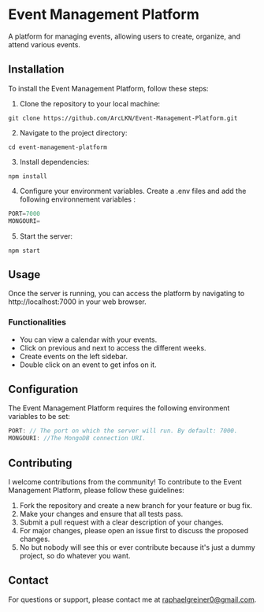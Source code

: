 # Event Management Platform
A platform for managing events, allowing users to create, organize, and attend various events.
## Installation
To install the Event Management Platform, follow these steps:

1. Clone the repository to your local machine:
```shell
git clone https://github.com/ArcLKN/Event-Management-Platform.git
```

2. Navigate to the project directory:
```shell
cd event-management-platform
```

3. Install dependencies:
```shell
npm install
```

4. Configure your environment variables. Create a .env files and add the following environnement variables :
```js
PORT=7000
MONGOURI=
```

5. Start the server:
```shell
npm start
```
## Usage
Once the server is running, you can access the platform by navigating to http://localhost:7000 in your web browser.

### Functionalities
* You can view a calendar with your events.
* Click on previous and next to access the different weeks.
* Create events on the left sidebar.
* Double click on an event to get infos on it.

## Configuration
The Event Management Platform requires the following environment variables to be set:
```js
PORT: // The port on which the server will run. By default: 7000.
MONGOURI: //The MongoDB connection URI.
```

## Contributing
I welcome contributions from the community! To contribute to the Event Management Platform, please follow these guidelines:

1. Fork the repository and create a new branch for your feature or bug fix.
2. Make your changes and ensure that all tests pass.
3. Submit a pull request with a clear description of your changes.
4. For major changes, please open an issue first to discuss the proposed changes.
5. No but nobody will see this or ever contribute because it's just a dummy project, so do whatever you want.

## Contact
For questions or support, please contact me at raphaelgreiner0@gmail.com.
